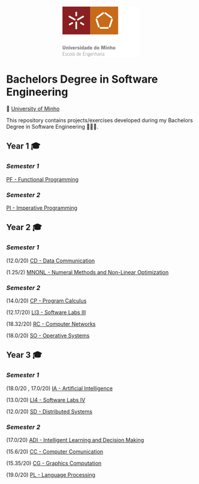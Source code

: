 
<p align="center">
  <img  src="/LEI/images/Logo.png">
</p>

# Bachelors Degree in Software Engineering

📍 [University of Minho](https://www.uminho.pt/EN)

This repository contains projects/exercises developed during my Bachelors Degree in Software Engineering 🧑🏻‍🎓.

## **Year 1** 🎓
  ### *Semester 1*
  [PF - Functional Programming](LEI/1%20Year/1%20Semester/PF)
  ### *Semester 2*
  [PI - Imperative Programming](LEI/1%20Year/2%20Semester/PI)
## **Year 2** 🎓
  ### *Semester 1*
  (12.0/20) [CD - Data Communication](LEI/2%20Year/1%20Semester/CD)
  
  (1.25/2) [MNONL - Numeral Methods and Non-Linear Optimization](LEI/2%20Year/1%20Semester/MNONL)
  ### *Semester 2*
  (14.0/20) [CP - Program Calculus](LEI/2%20Year/2%20Semester/CP)
  
  (12.17/20) [LI3 - Software Labs III](LEI/2%20Year/2%20Semester/LI3)
  
  (18.32/20) [RC - Computer Networks](LEI/2%20Year/2%20Semester/RC)
  
  (18.0/20) [SO - Operative Systems](LEI/2%20Year/2%20Semester/SO)  
## **Year 3** 🎓
  ### *Semester 1*
  (18.0/20 , 17.0/20) [IA - Artificial Intelligence](LEI/3%20Year/1%20Semester/IA)
  
  (13.0/20) [LI4 - Software Labs IV](LEI/3%20Year/1%20Semester/LI4)
  
  (12.0/20) [SD - Distributed Systems](LEI/3%20Year/1%20Semester/SD)
  
  ### *Semester 2*
  (17.0/20) [ADI - Intelligent Learning and Decision Making](LEI/3%20Year/2%20Semester/ADI) 
  
  (15.6/20) [CC - Computer Comunication](LEI/3%20Year/2%20Semester/CC)
  
  (15.35/20) [CG - Graphics Computation](LEI/3%20Year/2%20Semester/CG)   
  
  (19.0/20) [PL - Language Processing](LEI/3%20Year/2%20Semester/PL)   


